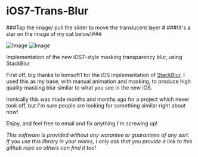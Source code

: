 iOS7-Trans-Blur
===============

###Tap the image/ pull the slider to move the translucent layer #
###(It's a star on the image of my cat below)###

![Image](http://i.imgur.com/5KoXuCS.png&raw=true)
![Image](http://i.imgur.com/m4ksCKo.png&raw=true)

Implementation of the new iOS7-style masking transparency blur, using StackBlur

First off, big thanks to tomsoft1 for the iOS implementation of [StackBlur](https://github.com/tomsoft1/StackBluriOS).
I used this as my base, with manual animation and masking, to produce high quality masking blur similar to what you see in the new iOS.

Ironically this was made months and months ago for a project which never took off, but I'm sure people are looking for something similar right about now!

Enjoy, and feel free to email and fix anything I'm screwing up!

*This software is provided without any warantee or guarantees of any sort. If you use this library in your works, I only ask that you provide a link to this github repo so others can find it too!*
